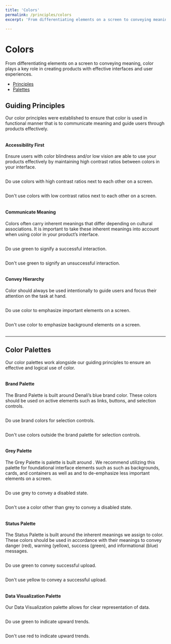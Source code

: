 ```yaml
---
title: 'Colors'
permalink: /principles/colors
excerpt: 'From differentiating elements on a screen to conveying meaning, color plays a key role in creating products with effective interfaces and user experiences.'

---
```



<div id="top"></div>

<!-- Intro and secondary navigation -->
<h1>Colors</h1>
<p class="m-t-1 m-b-3">From differentiating elements on a screen to conveying meaning, color plays a key role in creating products with effective interfaces and user experiences.</p>
<div class="tabs is-secondary sticky has-bg-grey-100">
  <ul id="navLinks">
    <li><a href="{{ site.baseurl }}/principles/colors#principles">Principles</a></li>
    <li><a href="{{ site.baseurl }}/principles/colors#palettes">Palettes</a></li>
  </ul>
</div>

<!-- Guiding Principles -->
<div id="principles" class="p-t-6">
  <h2>Guiding Principles</h2>
  <p class="m-t-1 m-b-3">Our color principles were established to ensure that color is used in functional manner that is to communicate meaning and guide users through products effectively.</p>
  <div class="row m-t-1 m-b-6">
    <div class="column flex-column m-b-3">
      <h4>Accessibility First</h4>
      <p class="m-t-1">
        Ensure users with color blindness and/or low vision are able to use your products effectively by maintaining high contrast ratios between colors in your interface.
      </p>
    </div>
    <div class="column  flex-2">
      <div class="row">
        <div class="column flex-column">
          <div class="do align-items-center justify-content-center has-bg-grey-300 br-4">
            <img class="example small" src="{{ site.baseurl }}/assets/images/principles-colors/accessibility-do@2x.png" alt="">
          </div>
          <p class="m-t-1 m-b-3">
            <span class="upper bold is-status-success">Do </span>use colors with high contrast ratios next to each other on a screen.
          </p>
        </div>
        <div class="column flex-column">
          <div class="dont align-items-center justify-content-center has-bg-grey-300 br-4">
            <img class="example small" src="{{ site.baseurl }}/assets/images/principles-colors/accessibility-dont@2x.png" alt="">
          </div>
          <p class="m-t-1 m-b-3">
            <span class="upper bold is-status-danger">Don't </span>use colors with low contrast ratios next to each other on a screen.
          </p>
        </div>
      </div>
    </div>
  </div>

  <div class="row m-t-1 m-b-6">
    <div class="column flex-column m-b-3">
      <h4>Communicate Meaning</h4>
      <p class="m-t-1">
        Colors often carry inherent meanings that differ depending on cultural associations. It is important to take these inherent meanings into account when using color in your product’s interface.
      </p>
    </div>
    <div class="column flex-column flex-2">
      <div class="do flex flex-column align-items-center has-bg-grey-300 br-4">
        <img class="example" src="{{ site.baseurl }}/assets/images/principles-colors/communicate-do@2x.png" alt="">
      </div>
      <p class="m-t-1 m-b-3">
        <span class="upper bold is-status-success">Do </span>use green to signify a successful interaction.
      </p>
      <div class="dont flex flex-column align-items-center has-bg-grey-300 br-4">
        <img class="example" src="{{ site.baseurl }}/assets/images/principles-colors/communicate-dont@2x.png" alt="">
      </div>
      <p class="m-t-1 m-b-3">
        <span class="upper bold is-status-danger">Don't </span>use green to signify an unsuccessful interaction.
      </p>
    </div>
  </div>

  <div class="row m-t-1 m-b-6">
    <div class="column flex-column m-b-3">
      <h4>Convey Hierarchy</h4>
      <p class="m-t-1">
        Color should always be used intentionally to guide users and focus their attention on the task at hand.
      </p>
    </div>
    <div class="column  flex-2">
      <div class="row">
        <div class="column flex-column">
          <div class="do align-items-center justify-content-center has-bg-grey-300 br-4">
            <img class="example small" src="{{ site.baseurl }}/assets/images/principles-colors/hierarchy-do@2x.png" alt="">
          </div>
          <p class="m-t-1 m-b-3">
            <span class="upper bold is-status-success">Do </span>use color to emphasize important elements on a screen.
          </p>
        </div>
        <div class="column flex-column">
          <div class="dont align-items-center justify-content-center has-bg-grey-300 br-4">
            <img class="example small" src="{{ site.baseurl }}/assets/images/principles-colors/hierarchy-dont@2x.png" alt="">
          </div>
          <p class="m-t-1 m-b-3">
            <span class="upper bold is-status-danger">Don't </span>use color to emphasize background elements on a screen.
          </p>
        </div>
      </div>
    </div>
  </div>

</div>

<!-- Palettes -->
<div id="palettes" class="p-t-2">
  <hr class="m-b-3">
  <h2>Color Palettes</h2>
  <p class="m-t-1 m-b-3">Our color palettes work alongside our guiding principles to ensure an effective and logical use of color. </p>

  <div class="row m-t-1 m-b-6">
    <div class="column flex-column m-b-3">
      <h4>Brand Palette</h4>
      <p class="m-t-1">
        The Brand Palette is built around Denali’s blue brand color. These colors should be used on active elements such as links, buttons, and selection controls.
      </p>
    </div>
    <div class="column flex-2">
      <div class="row">
        <div class="column flex-column">
          <div class="do align-items-center justify-content-center has-bg-grey-300 br-4">
            <img class="example small" src="{{ site.baseurl }}/assets/images/principles-colors/brand-do@2x.png" alt="">
          </div>
          <p class="m-t-1 m-b-3">
            <span class="upper bold is-status-success">Do </span>use brand colors for selection controls.
          </p>
        </div>
        <div class="column flex-column">
          <div class="dont align-items-center justify-content-center has-bg-grey-300 br-4">
            <img class="example small" src="{{ site.baseurl }}/assets/images/principles-colors/brand-dont@2x.png" alt="">
          </div>
          <p class="m-t-1 m-b-3">
            <span class="upper bold is-status-danger">Don't </span>use colors outside the brand palette for selection controls.
          </p>
        </div>
      </div>
    </div>
  </div>

  <div class="row m-t-1 m-b-6">
    <div class="column flex-column m-b-3">
      <h4>Grey Palette</h4>
      <p class="m-t-1">
        The Grey Palette is palette is built around . We recommend utilizing this palette for foundational interface elements such as such as backgrounds, cards, and containers as well as   and to de-emphasize less important elements on a screen.
      </p>
    </div>
    <div class="column flex-2">
      <div class="row">
        <div class="column flex-column">
          <div class="do align-items-center justify-content-center has-bg-grey-300 br-4">
            <img class="example small" src="{{ site.baseurl }}/assets/images/principles-colors/grey-do@2x.png" alt="">
          </div>
          <p class="m-t-1 m-b-3">
            <span class="upper bold is-status-success">Do </span>use grey to convey a disabled state.
          </p>
        </div>
        <div class="column flex-column">
          <div class="dont align-items-center justify-content-center has-bg-grey-300 br-4">
            <img class="example small" src="{{ site.baseurl }}/assets/images/principles-colors/grey-dont@2x.png" alt="">
          </div>
          <p class="m-t-1 m-b-3">
            <span class="upper bold is-status-danger">Don't </span>use a color other than grey to convey a disabled state.
          </p>
        </div>
      </div>
    </div>
  </div>

  <div class="row m-t-1 m-b-6">
    <div class="column flex-column m-b-3">
      <h4>Status Palette</h4>
      <p class="m-t-1">
        The Status Palette is built around the inherent meanings we assign to color. These colors should be used in accordance with their meanings to convey danger (red), warning (yellow), success (green), and informational (blue) messages.
      </p>
    </div>
    <div class="column flex-column flex-2">
      <div class="do flex flex-column align-items-center has-bg-grey-300 br-4">
        <img class="example" src="{{ site.baseurl }}/assets/images/principles-colors/status-do@2x.png" alt="">
      </div>
      <p class="m-t-1 m-b-3">
        <span class="upper bold is-status-success">Do </span>use green to convey successful upload.</p>
      <div class="dont flex flex-column align-items-center has-bg-grey-300 br-4">
        <img class="example" src="{{ site.baseurl }}/assets/images/principles-colors/status-dont@2x.png" alt="">
      </div>
      <p class="m-t-1 m-b-3">
        <span class="upper bold is-status-danger">Don't </span>use yellow to convey a successful upload.
      </p>
    </div>
  </div>

  <div class="row m-t-1 m-b-6">
    <div class="column flex-column m-b-3">
      <h4>Data Visualization Palette</h4>
      <p class="m-t-1">
        Our Data Visualization palette allows for clear representation of data.
      </p>
    </div>
    <div class="column flex-2">
      <div class="row">
        <div class="column flex-column">
          <div class="do align-items-center justify-content-center has-bg-grey-300 br-4">
            <img class="example small" src="{{ site.baseurl }}/assets/images/principles-colors/data-vis-do@2x.png" alt="">
          </div>
          <p class="m-t-1 m-b-3">
            <span class="upper bold is-status-success">Do </span>use green to indicate upward trends.
          </p>
        </div>
        <div class="column flex-column">
          <div class="dont align-items-center justify-content-center has-bg-grey-300 br-4">
            <img class="example small" src="{{ site.baseurl }}/assets/images/principles-colors/data-vis-dont@2x.png" alt="">
          </div>
          <p class="m-t-1 m-b-3">
            <span class="upper bold is-status-danger">Don't </span>use red to indicate upward trends.
          </p>
        </div>
      </div>
    </div>
  </div>

</div>
